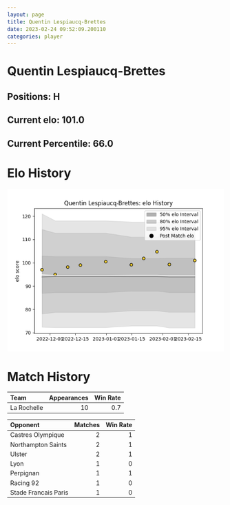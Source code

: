 ```yaml
---  
layout: page  
title: Quentin Lespiaucq-Brettes  
date: 2023-02-24 09:52:09.200110  
categories: player  
---
```

# Quentin Lespiaucq-Brettes

## Positions: H

## Current elo: 101.0

## Current Percentile: 66.0

# Elo History


![elo history](history_QuentinLespiaucq-Brettes.png)
# Match History


| Team        |   Appearances |   Win Rate |
|:------------|--------------:|-----------:|
| La Rochelle |            10 |        0.7 |

| Opponent             |   Matches |   Win Rate |
|:---------------------|----------:|-----------:|
| Castres Olympique    |         2 |          1 |
| Northampton Saints   |         2 |          1 |
| Ulster               |         2 |          1 |
| Lyon                 |         1 |          0 |
| Perpignan            |         1 |          1 |
| Racing 92            |         1 |          0 |
| Stade Francais Paris |         1 |          0 |
